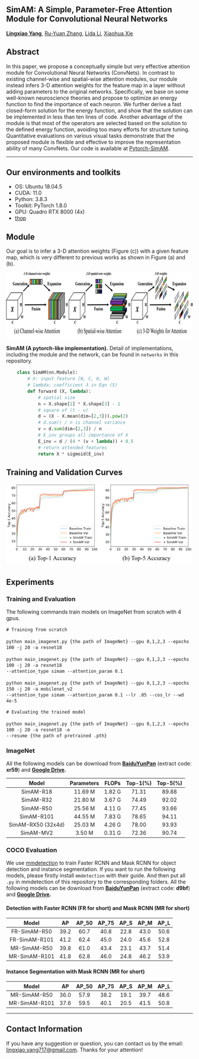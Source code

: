 ## SimAM: A Simple, Parameter-Free Attention Module for Convolutional Neural Networks
[**Lingxiao Yang**](https://zjjconan.github.io/), [Ru-Yuan Zhang](https://ruyuanzhang.github.io/), [Lida Li](https://github.com/lld533), [Xiaohua Xie](http://sdcs.sysu.edu.cn/content/2478)

Abstract
----------
In this paper, we propose a conceptually simple but very effective attention module for Convolutional Neural Networks (ConvNets). In contrast to existing channel-wise and spatial-wise attention modules, our module instead infers 3-D attention weights for the feature map in a layer without adding parameters to the original networks. Specifically, we base on some well-known neuroscience theories and propose to optimize an energy function to find the importance of each neuron. We further derive a fast closed-form solution for the energy function, and show that the solution can be implemented in less than ten lines of code. Another advantage of the module is that most of the operators are selected based on the solution to the defined energy function, avoiding too many efforts for structure tuning. Quantitative evaluations on various visual tasks demonstrate that the proposed module is flexible and effective to improve the representation ability of many ConvNets. Our code is available at [Pytorch-SimAM](https://github.com/ZjjConan/SimAM).

--------------------------------------------------

Our environments and toolkits
-----------

- OS: Ubuntu 18.04.5
- CUDA: 11.0
- Python: 3.8.3
- Toolkit: PyTorch 1.8.0
- GPU: Quadro RTX 8000 (4x)
- [thop](https://github.com/Lyken17/pytorch-OpCounter)

Module
------

Our goal is to infer a 3-D attention weights (Figure (c)) with a given feature map, which is very different to previous works as shown in Figure (a) and (b).

<p align="center">
<img width="680" height="180" src="figures/attentions.png">
</p>

**SimAM (A pytorch-like implementation).** Detail of implementations, including the module and the network, can be found in ``networks`` in this repository. 


```python
    class SimAM(nn.Module):
        # X: input feature [N, C, H, W]
        # lambda: coefficient λ in Eqn (5)
        def forward (X, lambda):
            # spatial size
            n = X.shape[2] * X.shape[3] - 1
            # square of (t - u)
            d = (X - X.mean(dim=[2,3])).pow(2)
            # d.sum() / n is channel variance
            v = d.sum(dim=[2,3]) / n
            # E_inv groups all importance of X
            E_inv = d / (4 * (v + lambda)) + 0.5
            # return attended features
            return X * sigmoid(E_inv)
```

Training and Validation Curves
----------

<p align="center">
<img src="figures/training_curves.png">
</p>

Experiments
----------

### Training and Evaluation

The following commands train models on ImageNet from scratch with 4 gpus. 


```
# Training from scratch

python main_imagenet.py {the path of ImageNet} --gpu 0,1,2,3 --epochs 100 -j 20 -a resnet18 

python main_imagenet.py {the path of ImageNet} --gpu 0,1,2,3 --epochs 100 -j 20 -a resnet18 
--attention_type simam --attention_param 0.1

python main_imagenet.py {the path of ImageNet} --gpu 0,1,2,3 --epochs 150 -j 20 -a mobilenet_v2
--attention_type simam --attention_param 0.1 --lr .05 --cos_lr --wd 4e-5 
```

```
# Evaluating the trained model

python main_imagenet.py {the path of ImageNet} --gpu 0,1,2,3 --epochs 100 -j 20 -a resnet18 -e
--resume {the path of pretrained .pth}
```

### ImageNet

All the following models can be download from **[BaiduYunPan](https://pan.baidu.com/s/1q5Xro0p8sNyR3T6HV0R8oA)** (extract code: **xr59**) and **[Google Drive](https://drive.google.com/drive/folders/1rRT0UCPeRLPdTCJvv43hvAnGnS49nIWn?usp=sharing).**

|Model                |Parameters |FLOPs    |Top-1(%)   |Top-5(%)|
|:---:                |:----:     |:---:    |:------:   |:------:|
|SimAM-R18            |11.69 M    |1.82 G   |71.31      |89.88   |
|SimAM-R32            |21.80 M    |3.67 G   |74.49      |92.02   |
|SimAM-R50            |25.56 M    |4.11 G   |77.45      |93.66   |
|SimAM-R101           |44.55 M    |7.83 G   |78.65      |94.11   |
|SimAM-RX50 (32x4d)   |25.03 M    |4.26 G   |78.00      |93.93   |
|SimAM-MV2            |3.50 M     |0.31 G   |72.36      |90.74   |

### COCO Evaluation
We use [mmdetection](https://github.com/open-mmlab/mmdetection) to train Faster RCNN and Mask RCNN for object detection and instance segmentation. If you want to run the following models, please firstly install `mmdetection` with their guide. And then put all `.py` in mmdetection of this repository to the corresponding folders. All the following models can be download from **[BaiduYunPan](https://pan.baidu.com/s/1rqov_R3TO_lROPKZqQN2Uw)** (extract code: **d9bf**) and **[Google Drive](https://drive.google.com/drive/folders/1F8W3MY32crU6jUeV2sgc_4AQwqt_MvAp?usp=sharing).**


#### Detection with Faster RCNN (FR for short) and Mask RCNN (MR for short)

|Model          |AP     |AP_50      |AP_75|AP_S     |AP_M      |AP_L |
|:----:         |:----: |:---:      |:--: |:----:   |:---:     |:--: |
|FR-SimAM-R50   |39.2   |60.7       |40.8 |22.8     |43.0      |50.6 |
|FR-SimAM-R101  |41.2   |62.4       |45.0 |24.0     |45.6      |52.8 |
|MR-SimAM-R50   |39.8   |61.0       |43.4 |23.1     |43.7      |51.4 |
|MR-SimAM-R101  |41.8   |62.8       |46.0 |24.8     |46.2      |53.9 |


#### Instance Segmentation with Mask RCNN (MR for short)

|Model          |AP     |AP_50      |AP_75|AP_S     |AP_M      |AP_L |
|:----:         |:----: |:---:      |:--: |:----:   |:---:     |:--: |
|MR-SimAM-R50   |36.0   |57.9       |38.2 |19.1     |39.7      |48.6 |
|MR-SimAM-R101  |37.6   |59.5       |40.1 |20.5     |41.5      |50.8 |

--------------------------------------------------------------------



## Contact Information

If you have any suggestion or question, you can contact us by the email: lingxiao.yang717@gmail.com. Thanks for your attention!